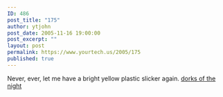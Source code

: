 ```yaml
---
ID: 486
post_title: "175"
author: ytjohn
post_date: 2005-11-16 19:00:00
post_excerpt: ""
layout: post
permalink: https://www.yourtech.us/2005/175
published: true
---
```

Never, ever, let me have a bright yellow plastic slicker again.  <a href="http://www.sqbnet.net/pics/v/2005/nightlife/">dorks of the night</a>